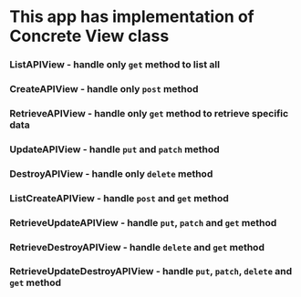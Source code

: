# This app has implementation of Concrete View class

### ListAPIView - handle only `get` method to list all

### CreateAPIView - handle only `post` method

### RetrieveAPIView - handle only `get` method to retrieve specific data

### UpdateAPIView - handle `put` and `patch` method

### DestroyAPIView - handle only `delete` method



### ListCreateAPIView - handle `post` and `get` method


### RetrieveUpdateAPIView - handle `put`, `patch` and `get` method


### RetrieveDestroyAPIView - handle `delete` and `get` method


### RetrieveUpdateDestroyAPIView - handle `put`, `patch`, `delete` and `get` method